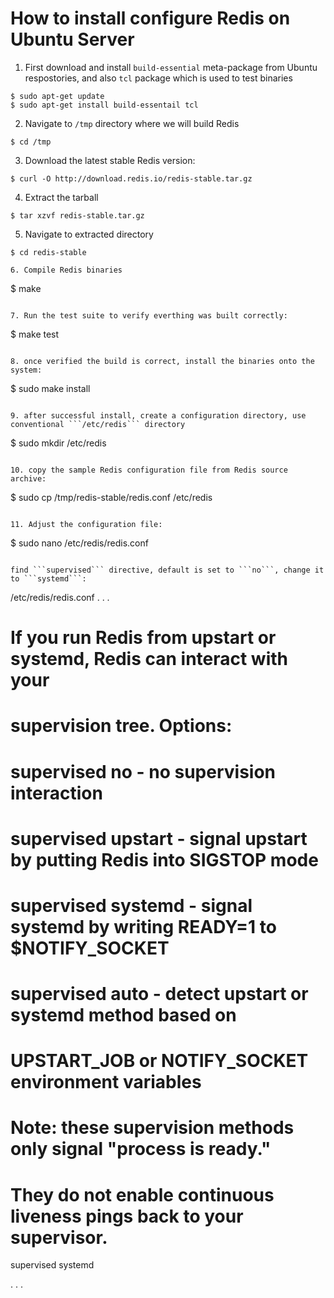 # How to install configure Redis on Ubuntu Server

1. First download and install ```build-essential``` meta-package from Ubuntu respostories, and also ```tcl``` package which is used to test binaries

  ```
  $ sudo apt-get update
  $ sudo apt-get install build-essentail tcl
  ```
  
2. Navigate to ```/tmp``` directory where we will build Redis

  ```
  $ cd /tmp
  ```
  
3. Download the latest stable Redis version:

  ```
  $ curl -O http://download.redis.io/redis-stable.tar.gz
  ```
  
4. Extract the tarball 

  ```
  $ tar xzvf redis-stable.tar.gz
  ```

5. Navigate to extracted directory

  ```
  $ cd redis-stable
  
6. Compile Redis binaries

  ``` 
  $ make
  ```

7. Run the test suite to verify everthing was built correctly:

  ```
  $ make test
  ```
  
8. once verified the build is correct, install the binaries onto the system:

  ```
  $ sudo make install
  ```
  
9. after successful install, create a configuration directory, use conventional ```/etc/redis``` directory

  ```
  $ sudo mkdir /etc/redis
  ```
  
10. copy the sample Redis configuration file from Redis source archive:

  ```
  $ sudo cp /tmp/redis-stable/redis.conf /etc/redis
  ```
  
11. Adjust the configuration file:

  ``` 
  $ sudo nano /etc/redis/redis.conf
  ```
  
  find ```supervised``` directive, default is set to ```no```, change it to ```systemd```:
  
  ```
  /etc/redis/redis.conf
. . .

# If you run Redis from upstart or systemd, Redis can interact with your
# supervision tree. Options:
#   supervised no      - no supervision interaction
#   supervised upstart - signal upstart by putting Redis into SIGSTOP mode
#   supervised systemd - signal systemd by writing READY=1 to $NOTIFY_SOCKET
#   supervised auto    - detect upstart or systemd method based on
#                        UPSTART_JOB or NOTIFY_SOCKET environment variables
# Note: these supervision methods only signal "process is ready."
#       They do not enable continuous liveness pings back to your supervisor.
supervised systemd

. . .
